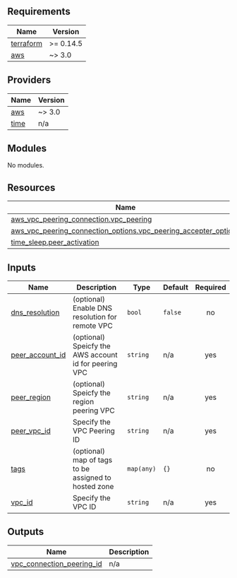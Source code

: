 <!-- BEGIN_TF_DOCS -->
## Requirements

| Name | Version |
|------|---------|
| <a name="requirement_terraform"></a> [terraform](#requirement\_terraform) | >= 0.14.5 |
| <a name="requirement_aws"></a> [aws](#requirement\_aws) | ~> 3.0 |

## Providers

| Name | Version |
|------|---------|
| <a name="provider_aws"></a> [aws](#provider\_aws) | ~> 3.0 |
| <a name="provider_time"></a> [time](#provider\_time) | n/a |

## Modules

No modules.

## Resources

| Name | Type |
|------|------|
| [aws_vpc_peering_connection.vpc_peering](https://registry.terraform.io/providers/hashicorp/aws/latest/docs/resources/vpc_peering_connection) | resource |
| [aws_vpc_peering_connection_options.vpc_peering_accepter_options](https://registry.terraform.io/providers/hashicorp/aws/latest/docs/resources/vpc_peering_connection_options) | resource |
| [time_sleep.peer_activation](https://registry.terraform.io/providers/hashicorp/time/latest/docs/resources/sleep) | resource |

## Inputs

| Name | Description | Type | Default | Required |
|------|-------------|------|---------|:--------:|
| <a name="input_dns_resolution"></a> [dns\_resolution](#input\_dns\_resolution) | (optional) Enable DNS resolution for remote VPC | `bool` | `false` | no |
| <a name="input_peer_account_id"></a> [peer\_account\_id](#input\_peer\_account\_id) | (optional) Speicfy the AWS account id for peering VPC | `string` | n/a | yes |
| <a name="input_peer_region"></a> [peer\_region](#input\_peer\_region) | (optional) Speicfy the region peering VPC | `string` | n/a | yes |
| <a name="input_peer_vpc_id"></a> [peer\_vpc\_id](#input\_peer\_vpc\_id) | Specify the VPC Peering ID | `string` | n/a | yes |
| <a name="input_tags"></a> [tags](#input\_tags) | (optional) map of tags to be assigned to hosted zone | `map(any)` | `{}` | no |
| <a name="input_vpc_id"></a> [vpc\_id](#input\_vpc\_id) | Specify the VPC ID | `string` | n/a | yes |

## Outputs

| Name | Description |
|------|-------------|
| <a name="output_vpc_connection_peering_id"></a> [vpc\_connection\_peering\_id](#output\_vpc\_connection\_peering\_id) | n/a |
<!-- END_TF_DOCS -->